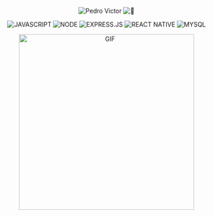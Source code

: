 <p align="center"> <img src="https://img.shields.io/badge/Pedro%20Victor-6A0DAD?style=for-the-badge&logo=person&logoColor=white" alt="Pedro Victor"> <img src="https://img.shields.io/badge/🌱-32CD32?style=for-the-badge&logo=tree&logoColor=white" alt="🌱"> </p><p align="center">
<p align="center">
  <img src="https://img.shields.io/badge/JAVASCRIPT-F7DF1E?style=for-the-badge&logo=javascript&logoColor=white" alt="JAVASCRIPT">
  <img src="https://img.shields.io/badge/NODE-339933?style=for-the-badge&logo=node.js&logoColor=white" alt="NODE">
  <img src="https://img.shields.io/badge/EXPRESS.JS-FF6F61?style=for-the-badge&logo=express&logoColor=white" alt="EXPRESS.JS">
  <img src="https://img.shields.io/badge/REACT%20NATIVE-61DAFB?style=for-the-badge&logo=react&logoColor=white" alt="REACT NATIVE">
  <img src="https://img.shields.io/badge/MYSQL-4479A1?style=for-the-badge&logo=mysql&logoColor=white" alt="MYSQL">
</p>

<p align="center">
  <img src="https://media1.tenor.com/m/2LbKTiE-6tYAAAAC/michael-myers-halloween.gifL" alt="GIF" width="400">
</p>

